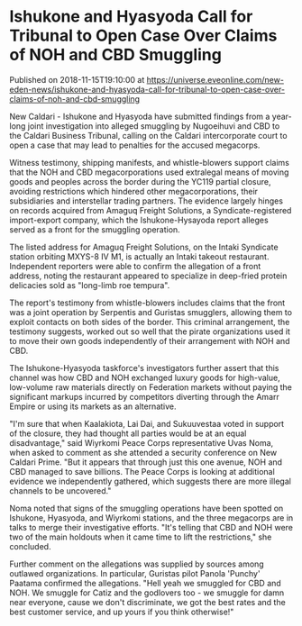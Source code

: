 # Ishukone and Hyasyoda Call for Tribunal to Open Case Over Claims of NOH and CBD Smuggling
Published on 2018-11-15T19:10:00 at https://universe.eveonline.com/new-eden-news/ishukone-and-hyasyoda-call-for-tribunal-to-open-case-over-claims-of-noh-and-cbd-smuggling

New Caldari - Ishukone and Hyasyoda have submitted findings from a year-long joint investigation into alleged smuggling by Nugoeihuvi and CBD to the Caldari Business Tribunal, calling on the Caldari intercorporate court to open a case that may lead to penalties for the accused megacorps.

Witness testimony, shipping manifests, and whistle-blowers support claims that the NOH and CBD megacorporations used extralegal means of moving goods and peoples across the border during the YC119 partial closure, avoiding restrictions which hindered other megacorporations, their subsidiaries and interstellar trading partners. The evidence largely hinges on records acquired from Amaguq Freight Solutions, a Syndicate-registered import-export company, which the Ishukone-Hysayoda report alleges served as a front for the smuggling operation.

The listed address for Amaguq Freight Solutions, on the Intaki Syndicate station orbiting MXYS-8 IV M1, is actually an Intaki takeout restaurant. Independent reporters were able to confirm the allegation of a front address, noting the restaurant appeared to specialize in deep-fried protein delicacies sold as "long-limb roe tempura".

The report's testimony from whistle-blowers includes claims that the front was a joint operation by Serpentis and Guristas smugglers, allowing them to exploit contacts on both sides of the border. This criminal arrangement, the testimony suggests, worked out so well that the pirate organizations used it to move their own goods independently of their arrangement with NOH and CBD.

The Ishukone-Hyasyoda taskforce's investigators further assert that this channel was how CBD and NOH exchanged luxury goods for high-value, low-volume raw materials directly on Federation markets without paying the significant markups incurred by competitors diverting through the Amarr Empire or using its markets as an alternative.

"I'm sure that when Kaalakiota, Lai Dai, and Sukuuvestaa voted in support of the closure, they had thought all parties would be at an equal disadvantage," said Wiyrkomi Peace Corps representative Uvas Noma, when asked to comment as she attended a security conference on New Caldari Prime. "But it appears that through just this one avenue, NOH and CBD managed to save billions. The Peace Corps is looking at additional evidence we independently gathered, which suggests there are more illegal channels to be uncovered."

Noma noted that signs of the smuggling operations have been spotted on Ishukone, Hyasyoda, and Wiyrkomi stations, and the three megacorps are in talks to merge their investigative efforts. "It's telling that CBD and NOH were two of the main holdouts when it came time to lift the restrictions," she concluded.

Further comment on the allegations was supplied by sources among outlawed organizations. In particular, Guristas pilot Panola 'Punchy' Paatama confirmed the allegations. "Hell yeah we smuggled for CBD and NOH. We smuggle for Catiz and the godlovers too - we smuggle for damn near everyone, cause we don't discriminate, we got the best rates and the best customer service, and up yours if you think otherwise!"
